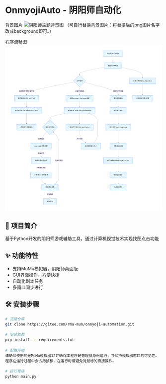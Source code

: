 # OnmyojiAuto  -  阴阳师自动化

背景图片
![阴阳师主题背景图](background.png)
（可自行替换背景图片：将替换后的png图片名字改成background即可。）

程序流畅图
![程序流畅图](流程图.png)

## 📜 项目简介
基于Python开发的阴阳师游戏辅助工具，通过计算机视觉技术实现找图点击功能

## ✨ 功能特性
- 支持MuMu模拟器，阴阳师桌面版
- GUI界面操作，方便快捷
- 自动化副本任务
- 多窗口同步进行

## 🛠️ 安装步骤
```bash
# 克隆仓库
git clone https://gitee.com/rma-mun/onmyoji-automation.git

# 安装依赖
pip install -r requirements.txt

# 配置环境
请确保使用的是MuMu模拟器12并确保本程序是管理员身份运行，并保持模拟器窗口的可见性。
程序在运行过程中会占用鼠标，在运行时请避免对鼠标的直接操作。

# 运行程序
python main.py